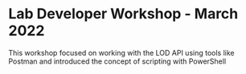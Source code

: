 # Lab Developer Workshop - March 2022

This workshop focused on working with the LOD API using tools like Postman and introduced the concept of scripting with PowerShell
